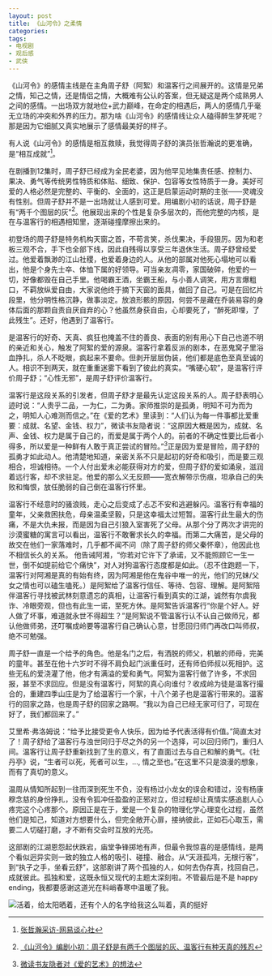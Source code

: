 ```yaml
---
layout: post
title: 《山河令》之柔情
categories: 
tags:
- 电视剧
- 观后感
- 武侠
---
```


《山河令》的感情主线是在主角周子舒（阿絮）和温客行之间展开的。这情是兄弟之情，知己之情，还是情侣之情，大概难有公认的答案，但无疑这是两个成熟男人之间的感情。一出场双方就地位+武力巅峰，在命定的相遇后，两人的感情几乎毫无立场的冲突和外界的压力。那为啥《山河令》的感情线让众人磕得醉生梦死呢？那是因为它细腻又真实地展示了感情最美好的样子。

有人说《山河令》的感情是相互救赎，我觉得周子舒的演员张哲瀚说的更准确，是“相互成就”[^1]。

在剧播到12集时，周子舒已经成为全民老婆，因为他罕见地集责任感、控制力、果决、勇气等传统男性特质和体贴、细致、保护、包容等女性特质于一身。美好可爱的人格必然是完整的、平衡的、全面的，这正是启蒙运动时期的主张——灵魂没有性别。但周子舒并不是一出场就让人感到可爱。用编剧小初的话说，周子舒是有“两千个图层的灰"[^2]。他展现出来的个性是复杂多层次的，而他完整的内核，是在与温客行的相遇相知里，逐渐碰撞摩擦出来的。

初登场的周子舒是特务机构天窗之首，不苟言笑，杀伐果决，手段狠厉。因为和老板三观不合，手下也全部下线，因此自残得以享受三年退休生活。周子舒曾经爱过。他爱着飘渺的江山社稷，也爱着身边的人。从他的部属对他死心塌地可以看出，他是个身先士卒、体恤下属的好领导。可当亲友凋零，家国破碎，他爱的一切，好像都毁在自己手里。他喝霸王酒，坐霸王船，与小善人调笑，用方言爆粗口，不羁放纵爱自由，大家说他终于摘下天窗的面具，做回了自己。可是在回忆片段里，他分明性格沉静，做事淡定。放浪形骸的原因，何尝不是藏在乔装易容的身体后面的那颗自责自厌自弃的心？他虽然身获自由，心却要死了，“醉死即埋，了此残生”。还好，他遇到了温客行。

是温客行的好奇、天真、疯狂也掩盖不住的善良、表面的别有用心下自己也道不明的亲近和关心，触发了阿絮的爱的源泉。温客行拿着反派的剧本，在恶鬼窝子里浴血挣扎，杀人不眨眼，疯起来不要命。但剥开层层伪装，他们都是底色至真至诚的人。相识不到两天，就在重重迷雾下看到了彼此的真实。“嘴硬心软”，是温客行评价周子舒；“心性无邪”，是周子舒评价温客行。

温客行是这段关系的引发者，但周子舒才是最先认定这段关系的人。周子舒表明心迹时说：“人贵乎二品，一为仁，二为勇。家师推崇的是孤勇，明知不可为而为之，明知人心难测而信之。”在《爱的艺术》里读到：“人们认为每一件事都比爱重要：成就、名望、金钱、权力”，微读书友隐者说：“这原因大概是因为，成就、名声、金钱、权力是属于自己的，而爱是属于两个人的。前者的不确定性要比后者小得多，所以爱是一种鲜有人敢于真正尝试的冒险。”[^3]正是因为爱是冒险，周子舒的孤勇才如此动人。他清楚地知道，亲密关系不只是起初的好奇和吸引，而是要三观相合，坦诚相待。一个人付出爱未必能获得对方的爱，但周子舒的爱如涌泉，滋润着远行客，却不求驻足。他爱的那么义无反顾——宽衣解带示伤痕，坦承自己的失败和悔恨，放任脆弱的自己倒在温客行怀里。

温客行不经意时的骚浪贱，走心之后变成了忐忑不安和逃避躲闪。温客行有幸福的童年，父亲救困扶危，母亲温柔坚毅，只是这幸福太过短暂。温客行此生最大的伤痛，不是大仇未报，而是因为自己引狼入室害死了父母。从那个分了两次才讲完的沙漠蜜糖的寓言可以看出，温客行不敢奢求长久的幸福。而第二大痛苦，是父母的故交在他们一家落难时，几乎都不闻不问（除了周子舒的师父秦怀章），他因此也不相信长久的关系。 他告诫阿湘，“你若对它许下了承诺，又不能照顾它一生一世，倒不如提前给它个痛快”，对人对狗温客行态度都是如此。（忍不住跑题一下，温客行对阿湘是真的有始有终，因为阿湘是他在鬼谷中唯一的光，他们的兄妹/父女之情也可以磕生嗑死。）是阿絮给了温客行信任、等待、包容、理解。是阿絮陪伴温客行寻找被武林刻意遗忘的真相，让温客行看到真实的江湖，诚然有尔虞我诈、冷眼旁观，但也有此生一诺，至死方休。是阿絮告诉温客行“你是个好人。好人做了坏事，难道就永世不得超生？”是阿絮说不管温客行认不认自己做师兄，都认他做师弟，还叮嘱成岭要等温客行自己确认心意，甘愿回归师门再改口叫师叔，绝不可勉强。

周子舒一直是一个给予的角色。他是名门之后，有洒脱的师父，机敏的师母，完美的童年。甚至在他十六岁时不得不肩负起门派重任时，还有师伯师叔以死相护。这些无私的爱浇灌了他，他才有满溢的爱和勇气。阿絮为温客行做了许多，不求回报，甚至不求回应。但是没有温客行，阿絮的真心向谁付？收成岭为徒是温客行撮合的，重建四季山庄是为了给温客行一个家，十八个弟子也是温客行带来的。温客行的回家之路，也是周子舒的回家之路啊。“我以为自己已经无家可归了，可现在好了，我们都回来了。”

艾里希·弗洛姆说：“给予比接受更令人快乐，因为给予代表活得有价值。”简直太对了！周子舒给了温客行与浊世同归于尽之外的另一个选择，可以回归师门，重归人间。温客行让周子舒重新找到了生的意义，有了直面过去与自己和解的勇气。《牡丹亭》说，“生者可以死，死者可以生，…, 情之至也。”在这里不只是浪漫的想象，而有了真切的意义。

温周从情知所起到一往而深到死生不负，没有杨过小龙女的误会和错过，没有杨康穆念慈的身份挣扎，没有令狐冲任盈盈的正邪对立，但过程却让真情实感追剧人心疼完这个心疼那个。原因正是在于，爱是一个复杂的物理化学心理变化过程，虽然他们是知己，知道对方想要什么，但完全敞开心扉，接纳彼此，正如石心取玉，需要二人切磋打磨，才不断有交会时互放的光亮。

这部剧的江湖恩怨起伏跌宕，庙堂争锋掷地有声，但最令我惊喜的是感情线，是两个看似迥异实则一致的独立人格的吸引、碰撞、融合。从“天涯孤鸿，无根行客”，到“执子之手，坐看云舒”，这部剧讲了两个孤独的人，如何去伪存真，找回自己，成就彼此。孤独和爱，这既永恒又现代的主题太深刻啦。不管最后是不是 happy ending，我都要感谢这道光在料峭春寒中温暖了我。

![活着，给太阳晒着，还有个人的名字给我这么叫着，真的挺好](/images/2021/03/shanheling_sun.png)


[^1]: [张哲瀚采访-网易谈心社](https://www.bilibili.com/video/av887007406/)
[^2]: [《山河令》编剧小初：周子舒是有两千个图层的灰、温客行有种天真的残忍](https://weibo.com/ttarticle/p/show?id=2309634610089976725607)
[^3]: [微读书友隐者对《爱的艺术》的想法](https://weread.qq.com/wrpage/book/review/239312820_7oTJxzwcE)

